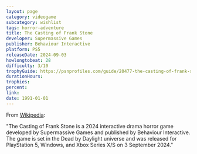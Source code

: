 ```yaml
---
layout: page
category: videogame
subcategory: wishlist
tags: horror-adventure
title: The Casting of Frank Stone
developer: Supermassive Games
publisher: Behaviour Interactive
platform: PS5
releaseDate: 2024-09-03
howlongtobeat: 28
difficulty: 3/10
trophyGuide: https://psnprofiles.com/guide/20477-the-casting-of-frank-stone-trophy-guide
durationHours:
trophies:
percent:
link:
date: 1991-01-01
---
```


From [Wikipedia](https://en.wikipedia.org/wiki/The_Casting_of_Frank_Stone):

"The Casting of Frank Stone is a 2024 interactive drama horror game developed by Supermassive Games and published by Behaviour Interactive. The game is set in the Dead by Daylight universe and was released for PlayStation 5, Windows, and Xbox Series X/S on 3 September 2024."
